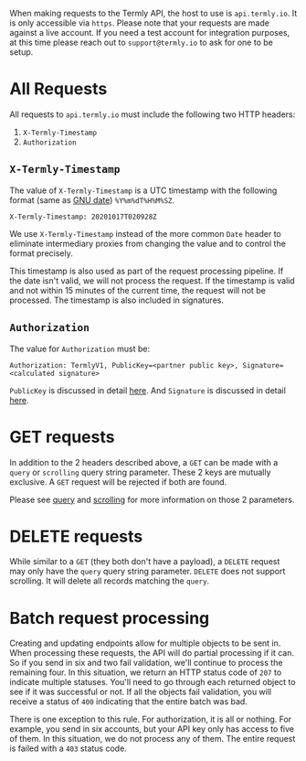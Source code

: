When making requests to the Termly API, the host to use is `api.termly.io`. It is only accessible via `https`. Please note that your requests are made against a live account. If you need a test account for integration purposes, at this time please reach out to `support@termly.io` to ask for one to be setup.

# All Requests

All requests to `api.termly.io` must include the following two HTTP headers:

1. `X-Termly-Timestamp`
2. `Authorization`

## `X-Termly-Timestamp`

The value of `X-Termly-Timestamp` is a UTC timestamp with the following format (same as [GNU date](https://man7.org/linux/man-pages/man1/date.1.html)) `%Y%m%dT%H%M%SZ`.

```
X-Termly-Timestamp: 20201017T020928Z
```

We use `X-Termly-Timestamp` instead of the more common `Date` header to eliminate intermediary proxies from changing the value and to control the format precisely.

This timestamp is also used as part of the request processing pipeline. If the date isn't valid, we will not process the request. If the timestamp is valid and not within 15 minutes of the current time, the request will not be processed. The timestamp is also included in signatures.

## `Authorization`

The value for `Authorization` must be: 

```
Authorization: TermlyV1, PublicKey=<partner public key>, Signature=<calculated signature>
```

`PublicKey` is discussed in detail [here](keys.md). And `Signature` is discussed in detail [here](signature.md).

# GET requests

In addition to the 2 headers described above, a `GET` can be made with a `query` or `scrolling` query string parameter. These 2 keys are mutually exclusive. A `GET` request will be rejected if both are found.

Please see [query](query.md) and [scrolling](results_scrolling.md) for more information on those 2 parameters.

# DELETE requests

While similar to a `GET` (they both don't have a payload), a `DELETE` request may only have the `query` query string parameter. `DELETE` does not support scrolling. It will delete all records matching the `query`.

# Batch request processing

Creating and updating endpoints allow for multiple objects to be sent in. When processing these requests, the API will do partial processing if it can. So if you send in six and two fail validation, we'll continue to process the remaining four. In this situation, we return an HTTP status code of `207` to indicate multiple statuses. You'll need to go through each returned object to see if it was successful or not. If all the objects fail validation, you will receive a status of `400` indicating that the entire batch was bad.

There is one exception to this rule. For authorization, it is all or nothing. For example, you send in six accounts, but your API key only has access to five of them. In this situation, we do not process any of them. The entire request is failed with a `403` status code.

